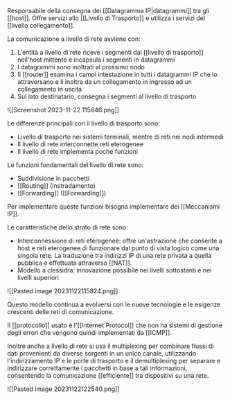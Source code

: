 Responsabile della consegna dei [[Datagramma IP|datagrammi]] tra gli [[host]]. Offre servizi allo [[Livello di Trasporto]] e utilizza i servizi del [[livello collegamento]].

La comunicazione a livello di rete avviene con:
1. L'entità a livello di rete riceve i segmenti dal [[livello di trasporto]] nell'host mittente e incapsula i segmenti in datagrammi
2. I datagrammi sono inoltrati al prossimo nodo
3. Il [[router]] esamina i campi intestazione in tutti i datagrammi IP che lo attraversano e li inoltra da un collegamento in ingresso ad un collegamento in uscita
4. Sul lato destinatario, consegna i segmenti al livello di trasporto

![[Screenshot 2023-11-22 115646.png]]

Le differenze principali con il livello di trasporto sono:
- Livello di trasporto nei sistemi terminali, mentre di reti nei nodi intermedi
- Il livello di rete interconnette reti eterogenee
- Il livello di rete implementa poche funzioni

Le funzioni fondamentali del livello di rete sono:
- Suddivisione in pacchetti
- [[Routing]] (Instradamento)
- [[Forwarding]] ([[Forwarding]])

Per implementare queste funzioni bisogna implementare dei [[Meccanismi IP]].

Le caratteristiche dello strato di rete sono:
- Interconnessione di reti eterogenee: offre un'astrazione che consente a host e reti eterogenee di funzionare dal punto di vista logico come una singola rete. La traduzione tra indirizzi IP di una rete privata a quella pubblica è effettuata attraverso [[NAT]].
- Modello a clessidra: innovazione possibile nei livelli sottostanti e nei livelli superiori

![[Pasted image 20231122115824.png]]

Questo modello continua a evolversi con le nuove tecnologie e le esigenze crescenti delle reti di comunicazione.

Il [[protocollo]] usato è l'[[Internet Protocol]] che non ha sistemi di gestione degli errori che vengono quindi implementati da [[ICMP]].

Inoltre anche a livello di rete si usa il multiplexing per combinare flussi di dati provenienti da diverse sorgenti in un unico canale, utilizzando l'indirizzamento IP e le porte di trasporto e il demultiplexing per separare e indirizzare correttamente i pacchetti in base a tali informazioni, consentendo la comunicazione [[efficiente]] tra dispositivi su una rete.

![[Pasted image 20231122122540.png]]